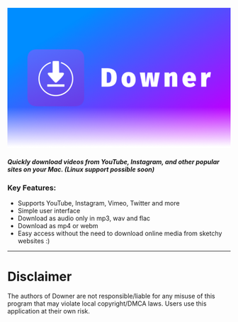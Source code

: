 



![banner.png](./Logo/banner.png)

##### **Quickly download videos from YouTube, Instagram, and other popular sites on your Mac. (Linux support possible soon)**

### Key Features:

- Supports YouTube, Instagram, Vimeo, Twitter and more
- Simple user interface
- Download as audio only in mp3, wav and flac
- Download as mp4 or webm
- Easy access without the need to download online media from sketchy websites :)

---

# Disclaimer

The authors of Downer are not responsible/liable for any misuse of this program that may violate local copyright/DMCA laws. Users use this application at their own risk.
